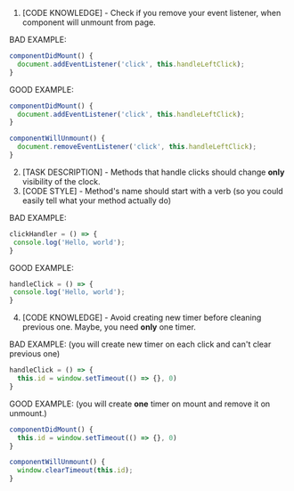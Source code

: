 1. [CODE KNOWLEDGE] - Check if you remove your event listener, when component will unmount from page.

BAD EXAMPLE:
```jsx
componentDidMount() {
  document.addEventListener('click', this.handleLeftClick);
}
```

GOOD EXAMPLE:
```jsx
componentDidMount() {
  document.addEventListener('click', this.handleLeftClick);
}

componentWillUnmount() {
  document.removeEventListener('click', this.handleLeftClick);
}
```

2. [TASK DESCRIPTION] - Methods that handle clicks should change **only** visibility of the clock.
3. [CODE STYLE] - Method's name should start with a verb (so you could easily tell what your method actually do)

BAD EXAMPLE:
```jsx
clickHandler = () => {
 console.log('Hello, world');
}
```

GOOD EXAMPLE:
```jsx
handleClick = () => {
 console.log('Hello, world');
}
```

4. [CODE KNOWLEDGE] - Avoid creating new timer before cleaning previous one. Maybe, you need **only** one timer.

BAD EXAMPLE: (you will create new timer on each click and can't clear previous one)
```jsx
handleClick = () => {
  this.id = window.setTimeout(() => {}, 0)
}
```

GOOD EXAMPLE: (you will create **one** timer on mount and remove it on unmount.) 
```jsx
componentDidMount() {
  this.id = window.setTimeout(() => {}, 0)
}

componentWillUnmount() {
  window.clearTimeout(this.id);
}
```
